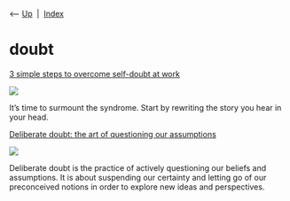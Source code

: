 <div class="nav">

⟵ [Up](index.html)  \|  [Index](index.html)

</div>

# doubt

<div class="cards">

<div class="card">

<div class="card-title">

[3 simple steps to overcome self-doubt at
work](https://www.fastcompany.com/91372031/3-simple-steps-to-overcome-self-doubt-at-work)

</div>

<div class="card-image">

[![](https://images.fastcompany.com/image/upload/f_webp,q_auto,c_fit/wp-cms-2/2025/07/p-1-91372031-3-simple-steps-to-overcome-self-doubt-at-work.jpg)](https://www.fastcompany.com/91372031/3-simple-steps-to-overcome-self-doubt-at-work)

</div>

It’s time to surmount the syndrome. Start by rewriting the story you
hear in your head.

</div>

<div class="card">

<div class="card-title">

[Deliberate doubt: the art of questioning our
assumptions](https://nesslabs.com/deliberate-doubt)

</div>

<div class="card-image">

[![](https://nesslabs.com/wp-content/uploads/2022/12/deliberate-doubt-banner.png)](https://nesslabs.com/deliberate-doubt)

</div>

Deliberate doubt is the practice of actively questioning our beliefs and
assumptions. It is about suspending our certainty and letting go of our
preconceived notions in order to explore new ideas and perspectives.

</div>

</div>
